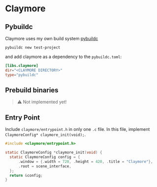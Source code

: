 # Claymore

## Pybuildc

Claymore uses my own build system [pybuildc](https://github.com/Code-Nycticebus/pybuildc)

```
pybuildc new test-project
```

and add claymore as a dependency to the `pybuildc.toml`:

```toml
[libs.claymore]
dir="<CLAYMORE DIRECTORY>" 
type="pybuildc"
```

## Prebuild binaries

> :warning: Not implemented yet!

## Entry Point

Include `claymore/entrypoint.h` in only one  `.c` file. In this file, implement `ClaymoreConfig* claymore_init(void);`. 

```c
#include <claymore/entrypoint.h>

static ClaymoreConfig *claymore_init(void) {
  static ClaymoreConfig config = {
      .window = {.width = 720, .height = 420, .title = "Claymore"},
      .root = scene_interface,
  };
  return &config;
}
```

